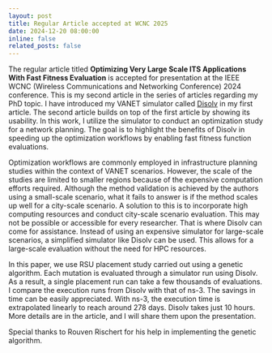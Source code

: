 ```yaml
---
layout: post
title: Regular Article accepted at WCNC 2025
date: 2024-12-20 08:00:00
inline: false
related_posts: false
---
```


The regular article titled **Optimizing Very Large Scale ITS Applications With Fast Fitness Evaluation** is accepted for presentation at the IEEE WCNC (Wireless Communications and Networking Conference) 2024 conference. This is my second article in the series of articles regarding my PhD topic. I have introduced my VANET simulator called [Disolv](https://github.com/nagacharan-tangirala/disolv) in my first article. The second article builds on top of the first article by showing its usability. In this work, I utilize the simulator to conduct an optimization study for a network planning. The goal is to highlight the benefits of Disolv in speeding up the optimization workflows by enabling fast fitness function evaluations.

Optimization workflows are commonly employed in infrastructure planning studies within the context of VANET scenarios. However, the scale of the studies are limited to smaller regions because of the expensive computation efforts required. Although the method validation is achieved by the authors using a small-scale scenario, what it fails to answer is if the method scales up well for a city-scale scenario. A solution to this is to incorporate high computing resources and conduct city-scale scenario evaluation. This may not be possible or accessible for every researcher. That is where Disolv can come for assistance. Instead of using an expensive simulator for large-scale scenarios, a simplified simulator like Disolv can be used. This allows for a large-scale evaluation without the need for HPC resources.

In this paper, we use RSU placement study carried out using a genetic algorithm. Each mutation is evaluated through a simulator run using Disolv. As a result, a single placement run can take a few thousands of evaluations. I compare the execution runs from Disolv with that of ns-3. The savings in time can be easily appreciated. With ns-3, the execution time is extrapolated linearly to reach around 278 days. Disolv takes just 10 hours. More details are in the article, and I will share them upon the presentation.

Special thanks to Rouven Rischert for his help in implementing the genetic algorithm.
